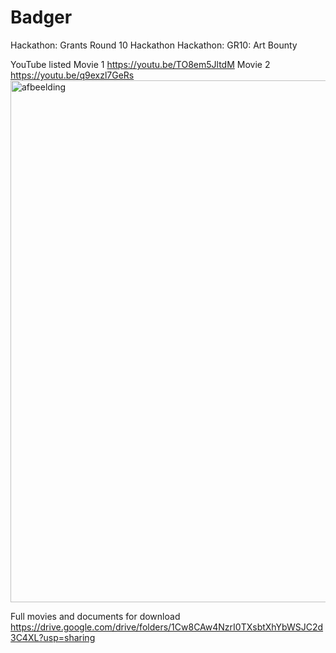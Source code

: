 # Badger
 Hackathon: Grants Round 10 Hackathon Hackathon: GR10: Art Bounty
 
YouTube listed 
Movie 1 https://youtu.be/TO8em5JltdM
Movie 2 https://youtu.be/q9exzl7GeRs
<img width="835" alt="afbeelding" src="https://user-images.githubusercontent.com/75936918/123223135-ee3a0d00-d4d0-11eb-8ca0-f2a60054e129.png">

Full movies and documents for download
https://drive.google.com/drive/folders/1Cw8CAw4NzrI0TXsbtXhYbWSJC2d3C4XL?usp=sharing
